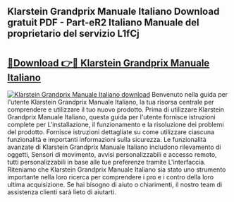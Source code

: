 ## Klarstein Grandprix Manuale Italiano Download gratuit PDF - Part-eR2 Italiano Manuale del proprietario del servizio L1fCj

# <h2><a href="http://dfg4k22.blite.top/?on=Klarstein+Grandprix+Manuale+Italiano">🔗Download 👉🔴 Klarstein Grandprix Manuale Italiano</a></h2>

[![Klarstein Grandprix Manuale Italiano download](https://i.imgur.com/lujVjoI.png)](http://dfg4k22.blite.top/?on=Klarstein+Grandprix+Manuale+Italiano)
Benvenuto nella guida per l'utente Klarstein Grandprix Manuale Italiano, la tua risorsa centrale per comprendere e utilizzare il tuo nuovo prodotto. Prima di utilizzare Klarstein Grandprix Manuale Italiano, questa guida per l'utente fornisce istruzioni complete per L'installazione, il funzionamento e la risoluzione dei problemi del prodotto. Fornisce istruzioni dettagliate su come utilizzare ciascuna funzionalità e importanti informazioni sulla sicurezza. Le funzionalità avanzate di Klarstein Grandprix Manuale Italiano includono rilevamento di oggetti, Sensori di movimento, avvisi personalizzabili e accesso remoto, tutti personalizzabili in base alle tue preferenze tramite L'interfaccia. Riteniamo che Klarstein Grandprix Manuale Italiano sia stato uno strumento importante nella loro ricerca per comprendere i pro e i contro della loro ultima acquisizione. Se hai bisogno di aiuto o chiarimenti, il nostro team di assistenza clienti sarà lieto di aiutarti.
